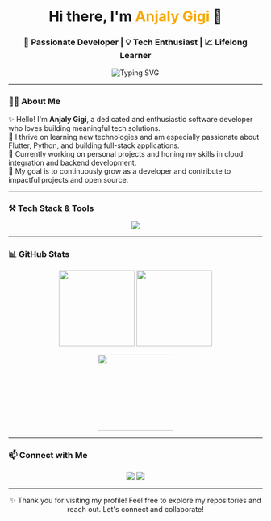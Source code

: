 <!-- Profile Header -->
<h1 align="center">Hi there, I'm <span style="color:#F7A900;">Anjaly Gigi</span> 👋</h1>
<h3 align="center">🚀 Passionate Developer | 💡 Tech Enthusiast | 📈 Lifelong Learner</h3>

<p align="center">
  <img src="https://readme-typing-svg.demolab.com?font=Fira+Code&weight=500&pause=1000&color=F7A900&center=true&vCenter=true&width=435&lines=Welcome+to+my+GitHub+Profile!;I+Love+Coding+and+Building+Things!%F0%9F%92%BB;Always+Curious+%7C+Always+Learning!" alt="Typing SVG" />
</p>

---

### 👩‍💻 About Me

✨ Hello! I'm **Anjaly Gigi**, a dedicated and enthusiastic software developer who loves building meaningful tech solutions.  
🌱 I thrive on learning new technologies and am especially passionate about Flutter, Python, and building full-stack applications.  
🚀 Currently working on personal projects and honing my skills in cloud integration and backend development.  
🎯 My goal is to continuously grow as a developer and contribute to impactful projects and open source.  

---

### ⚒️ Tech Stack & Tools

<p align="center">
  <img src="https://skillicons.dev/icons?i=python,java,javascript,flutter,sqlite,postgres,html,css,github,vscode" />
</p>

---

### 📊 GitHub Stats

<p align="center">
  <img src="https://github-readme-stats.vercel.app/api?username=Anjaly-Gigi&show_icons=true&theme=radical" height="150"/> 
  <img src="https://github-readme-streak-stats.herokuapp.com/?user=Anjaly-Gigi&theme=radical" height="150"/>
</p>

<p align="center">
  <img src="https://github-readme-stats.vercel.app/api/top-langs/?username=Anjaly-Gigi&layout=compact&theme=radical" height="150"/>
</p>

---

### 📫 Connect with Me

<p align="center">
  <a href="mailto:anjalygigi@gmail.com"><img src="https://img.shields.io/badge/Email-D14836?style=for-the-badge&logo=gmail&logoColor=white"/></a>
  <a href="https://www.linkedin.com/in/anjaly-gigi-663ab023a/"><img src="https://img.shields.io/badge/LinkedIn-0077B5?style=for-the-badge&logo=linkedin&logoColor=white"/></a>
</p>

---

<p align="center">
  ✨ Thank you for visiting my profile! Feel free to explore my repositories and reach out. Let's connect and collaborate!
</p>

<!--
**Anjaly-Gigi/Anjaly-Gigi** is a ✨ _special_ ✨ repository because its `README.md` (this file) appears on your GitHub profile.

Here are some ideas to get you started:

- 🔭 I’m currently working on ...
- 🌱 I’m currently learning ...
- 👯 I’m looking to collaborate on ...
- 🤔 I’m looking for help with ...
- 💬 Ask me about ...
- 📫 How to reach me: ...
- 😄 Pronouns: ...
- ⚡ Fun fact: ...
-->
